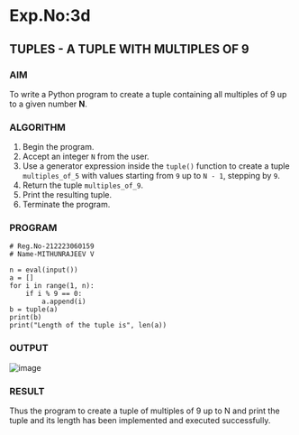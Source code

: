 # Exp.No:3d  
## TUPLES - A TUPLE WITH MULTIPLES OF 9

### AIM  
To write a Python program to create a tuple containing all multiples of 9 up to a given number **N**.


### ALGORITHM

1. Begin the program.  
2. Accept an integer `N` from the user.  
3. Use a generator expression inside the `tuple()` function to create a tuple `multiples_of_5` with values starting from `9` up to `N - 1`, stepping by `9`.  
4. Return the tuple `multiples_of_9`.  
5. Print the resulting tuple.  
6. Terminate the program.


### PROGRAM

```
# Reg.No-212223060159
# Name-MITHUNRAJEEV V

n = eval(input())
a = []
for i in range(1, n):
    if i % 9 == 0:
        a.append(i)
b = tuple(a)
print(b)
print("Length of the tuple is", len(a))

```

### OUTPUT
![image](https://github.com/user-attachments/assets/419d0b97-f0c3-4868-a1d5-3fdff90f89e6)


### RESULT
Thus the program to create a tuple of multiples of 9 up to N and print the tuple and its length has been implemented and executed successfully.
